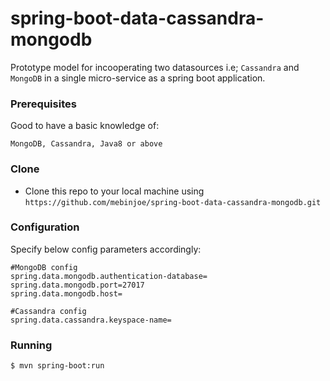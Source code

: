 # spring-boot-data-cassandra-mongodb

Prototype model for incooperating two datasources i.e; `Cassandra` and `MongoDB` in a single micro-service as a spring boot application.

### Prerequisites

Good to have a basic knowledge of:

```
MongoDB, Cassandra, Java8 or above
```

### Clone

- Clone this repo to your local machine using `https://github.com/mebinjoe/spring-boot-data-cassandra-mongodb.git`

### Configuration

Specify below config parameters accordingly:

```
#MongoDB config
spring.data.mongodb.authentication-database=
spring.data.mongodb.port=27017
spring.data.mongodb.host=

#Cassandra config
spring.data.cassandra.keyspace-name=
```

### Running

```
$ mvn spring-boot:run
```